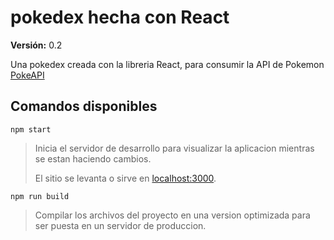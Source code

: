 # pokedex hecha con React

**Versión:** 0.2

Una pokedex creada con la libreria React, para consumir la API de Pokemon [PokeAPI](https://pokeapi.co/)

## Comandos disponibles

 `npm start`

> Inicia el servidor de desarrollo para visualizar la aplicacion mientras se estan haciendo cambios.
>
> El sitio se levanta o sirve en [localhost:3000](http://localhost:3000/).

`npm run build`

> Compilar los archivos del proyecto en una version optimizada para ser puesta en un servidor de produccion.
